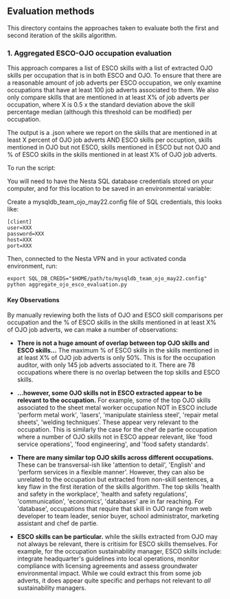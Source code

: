 ## Evaluation methods

This directory contains the approaches taken to evaluate both the first and second iteration of the skills algorithm.

### 1. Aggregated ESCO-OJO occupation evaluation

This approach compares a list of ESCO skills with a list of extracted OJO skills per occupation that is in both ESCO and OJO. To ensure that there are a reasonable amount of job adverts per ESCO occupation, we only examine occupations that have at least 100 job adverts associated to them. We also only compare skills that are mentioned in at least X% of job adverts per occupation, where X is 0.5 x the standard deviation above the skill percentage median (although this threshold can be modified) per occupation.

The output is a .json where we report on the skills that are mentioned in at least X percent of OJO job adverts AND ESCO skills per occuption, skills mentioned in OJO but not ESCO, skills mentioned in ESCO but not OJO and % of ESCO skills in the skills mentioned in at least X% of OJO job adverts.

To run the script:

You will need to have the Nesta SQL database credentials stored on your computer, and for this location to be saved in an environmental variable:

Create a mysqldb_team_ojo_may22.config file of SQL credentials, this looks like:

```
[client]
user=XXX
password=XXX
host=XXX
port=XXX
```

Then, connected to the Nesta VPN and in your activated conda environment, run:

```
export SQL_DB_CREDS="$HOME/path/to/mysqldb_team_ojo_may22.config"
python aggregate_ojo_esco_evaluation.py
```

#### Key Observations

By manually reviewing both the lists of OJO and ESCO skill comparisons per occupation and the % of ESCO skills in the skills mentioned in at least X% of OJO job adverts, we can make a number of observations:

- **There is not a huge amount of overlap between top OJO skills and ESCO skills...** The maximum % of ESCO skills in the skills mentioned in at least X% of OJO job adverts is only 50%. This is for the occupation auditor, with only 145 job adverts associated to it. There are 78 occupations where there is no overlap between the top skills and ESCO skills.

- **...however, some OJO skills not in ESCO extracted appear to be relevant to the occupation.** For example, some of the top OJO skills associated to the sheet metal worker occupation NOT in ESCO include 'perform metal work', 'lasers', 'manipulate stainless steel', 'repair metal sheets', 'welding techniques'. These appear very relevant to the occupation. This is similarly the case for the chef de partie occupation where a number of OJO skills not in ESCO appear relevant, like 'food service operations', 'food engineering', and 'food safety standards'.

- **There are many similar top OJO skills across different occupations.** These can be transversal-ish like 'attention to detail', 'English' and 'perform services in a flexible manner'. However, they can also be unrelated to the occupation but extracted from non-skill sentences, a key flaw in the first iteration of the skills algorithm. The top skills 'health and safety in the workplace', 'health and safety regulations', 'communication', 'economics', 'databases' are in far reaching. For 'database', occupations that require that skill in OJO range from web developer to team leader, senior buyer, school administrator, marketing assistant and chef de partie.

- **ESCO skills can be particular.** while the skills extracted from OJO may not always be relevant, there is critisim for ESCO skills themselves. For example, for the occupation sustainability manager, ESCO skills include: integrate headquarter's guidelines into local operations, monitor compliance with licensing agreements and assess groundwater environmental impact. While we could extract this from some job adverts, it does appear quite specific and perhaps not relevant to _all_ sustainability managers.
